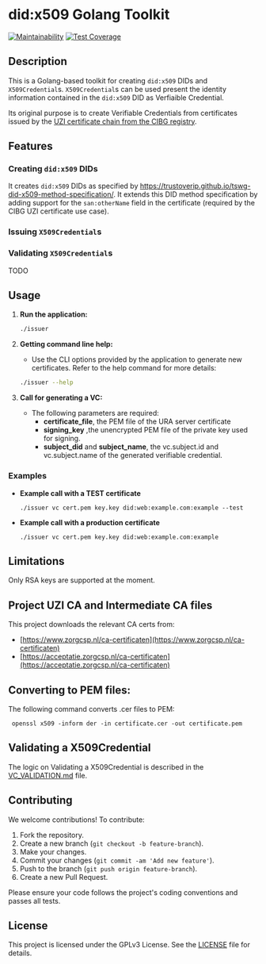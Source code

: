 # did:x509 Golang Toolkit

[![Maintainability](https://api.codeclimate.com/v1/badges/f92496250890e40900aa/maintainability)](https://codeclimate.com/github/nuts-foundation/uzi-did-x509-issuer/maintainability)
[![Test Coverage](https://api.codeclimate.com/v1/badges/f92496250890e40900aa/test_coverage)](https://codeclimate.com/github/nuts-foundation/uzi-did-x509-issuer/test_coverage)

## Description

This is a Golang-based toolkit for creating `did:x509` DIDs and `X509Credential`s.
`X509Credential`s can be used present the identity information contained in the `did:x509` DID as Verfiaible Credential.

Its original purpose is to create Verifiable Credentials from certificates issued by the [UZI certificate chain from the CIBG registry](https://www.zorgcsp.nl/ca-certificaten).

## Features

### Creating `did:x509` DIDs

It creates `did:x509` DIDs as specified by https://trustoverip.github.io/tswg-did-x509-method-specification/.
It extends this DID method specification by adding support for the `san:otherName` field in the certificate (required by the CIBG UZI certificate use case).

### Issuing `X509Credential`s

### Validating `X509Credential`s

TODO

## Usage

1. **Run the application:**

   ```sh
   ./issuer
   ```

2. **Getting command line help:**
   - Use the CLI options provided by the application to generate new certificates. Refer to the help command for more details:
   ```sh
   ./issuer --help
   ```
3. **Call for generating a VC:**
   - The following parameters are required:
     - **certificate_file**, the PEM file of the URA server certificate
     - **signing_key** ,the unencrypted PEM file of the private key used for signing.
     - **subject_did** and **subject_name**, the vc.subject.id and vc.subject.name of the generated verifiable credential.

### Examples

- **Example call with a TEST certificate**
  ```
  ./issuer vc cert.pem key.key did:web:example.com:example --test
  ```
- **Example call with a production certificate**
  ```
  ./issuer vc cert.pem key.key did:web:example.com:example
  ```

## Limitations

Only RSA keys are supported at the moment.

## Project UZI CA and Intermediate CA files

This project downloads the relevant CA certs from:

- [https://www.zorgcsp.nl/ca-certificaten](https://www.zorgcsp.nl/ca-certificaten)
- [https://acceptatie.zorgcsp.nl/ca-certificaten](https://acceptatie.zorgcsp.nl/ca-certificaten)

## Converting to PEM files:

The following command converts .cer files to PEM:

```shell
 openssl x509 -inform der -in certificate.cer -out certificate.pem
```

## Validating a X509Credential

The logic on Validating a X509Credential is described in the [VC_VALIDATION.md](VC_VALIDATION.md) file.

## Contributing

We welcome contributions! To contribute:

1. Fork the repository.
2. Create a new branch (`git checkout -b feature-branch`).
3. Make your changes.
4. Commit your changes (`git commit -am 'Add new feature'`).
5. Push to the branch (`git push origin feature-branch`).
6. Create a new Pull Request.

Please ensure your code follows the project's coding conventions and passes all tests.

## License

This project is licensed under the GPLv3 License. See the [LICENSE](LICENSE) file for details.
